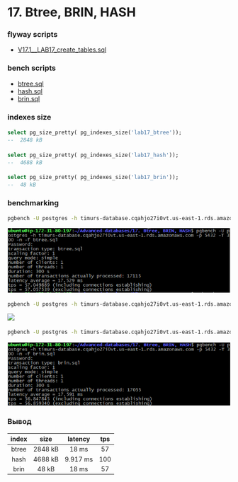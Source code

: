 # 17. Btree, BRIN, HASH

### flyway scripts
+ [V17.1__LAB17_create_tables.sql](../flyway-6.4.1/sql/V17.1__LAB17_create_tables.sql)

 ### bench scripts
 + [btree.sql](btree.sql)
 + [hash.sql](hash.sql)
 + [brin.sql](brin.sql)

### indexes size

```sql
select pg_size_pretty( pg_indexes_size('lab17_btree'));
--  2848 kB

select pg_size_pretty( pg_indexes_size('lab17_hash'));
--  4688 kB

select pg_size_pretty( pg_indexes_size('lab17_brin'));
--  48 kB
```

### benchmarking

 
```bash
pgbench -U postgres -h timurs-database.cqahjo27i0vt.us-east-1.rds.amazonaws.com -p 5432 -T 300 -n -f btree.sql
``` 
![](images/btree.png)

```bash
pgbench -U postgres -h timurs-database.cqahjo27i0vt.us-east-1.rds.amazonaws.com -p 5432 -T 300 -n -f hash.sql
```
![](images/gist.png)

```bash
pgbench -U postgres -h timurs-database.cqahjo27i0vt.us-east-1.rds.amazonaws.com -p 5432 -T 300 -n -f brin.sql
``` 
![](images/brin.png)

### Вывод

| index | size      | latency | tps |
|:-----:|:--------:|:---:|:---:|
| btree | 2848 kB | 18 ms | 57 |
| hash   | 4688 kB | 9.917 ms| 100  |
| brin  | 48 kB   | 18 ms | 57 |
